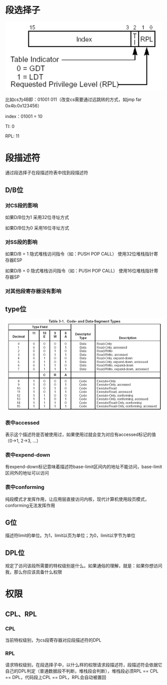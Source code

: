 # 段选择子
![alt text](image.png)

比如cs为4B即：01001 011（改变cs需要通过远跳转的方式，如jmp far 0x4b:0x123456）

index：01001 = 10

TI: 0

RPL: 11

# 段描述符
通过段选择子在段描述符表中找到段描述符
## D/B位
### 对CS段的影响
如果D/B位为1 采用32位寻址方式

如果D/B位为0 采用16位寻址方式

### 对SS段的影响
如果D/B = 1 隐式堆栈访问指令（如：PUSH POP CALL） 使用32位堆栈指针寄存器ESP

如果D/B = 0 隐式堆栈访问指令（如：PUSH POP CALL） 使用16位堆栈指针寄存器SP

### 对其他段寄存器没有影响

## type位
![alt text](image-1.png)
### 表中accessed
表示这个描述符是否被使用过，如果使用过就会变为对应有accessed标记的值（0->1, 2->3, ...）
### 表中expend-down
有expend-down标记意味着描述符base-limit区间内的地址不能访问，base-limit区间外的地址可以访问
### 表中conforming
纯段模式才发挥作用，让应用层直接访问内核，现代计算机使用段页模式，conforming无法发挥作用

## G位
描述符limit的单位。为1，limit以页为单位；为0，limit以字节为单位

## DPL位
规定了访问该段所需要的特权级别是什么。如果通俗的理解，就是：如果你想访问我，那么你应该具备什么权限

# 权限
## CPL、RPL
### CPL
当前特权级别，为cs段寄存器对应段描述符的DPL
### RPL
请求特权级别，在段选择子中，以什么样的权限请求段描述符，段描述符会依据它自己的DPL判定（普通数据段不判断，堆栈段会判断），堆栈段必须RPL == CPL == DPL，代码段上CPL == DPL，RPL会自动被置回